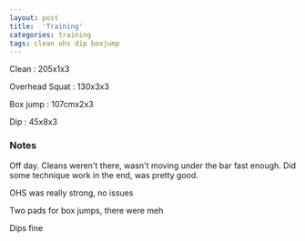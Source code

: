 ```yaml
---
layout: post
title:  'Training'
categories: training
tags: clean ohs dip boxjump
---
```


Clean : 205x1x3

Overhead Squat  : 130x3x3

Box jump  : 107cmx2x3

Dip  :  45x8x3

### Notes

Off day. Cleans weren't there, wasn't moving under the bar fast enough. Did some technique work in the end, was pretty good.

OHS was really strong, no issues

Two pads for box jumps, there were meh

Dips fine
